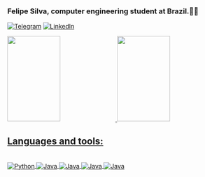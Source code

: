 

### Felipe Silva, computer engineering student at Brazil.👨‍💻

[![Telegram](https://img.shields.io/badge/Telegram-2CA5E0?style=for-the-badge&logo=telegram&logoColor=white)](https://t.me/@FelipeSilva47)
[![Linkedln](https://img.shields.io/badge/LinkedIn-0077B5?style=for-the-badge&logo=linkedin&logoColor=white)](https://www.linkedin.com/in/luis-felipe-cunha-silva-86969328a/)

<div>
<a href="https://github.com/seu-usuário-aqui">
<img width="49%" loading="lazy" height="195px" src="https://github-readme-stats.vercel.app/api?username=felipe-py&show_icons=true&theme=dark&include_all_commits=true&count_private=true"/>
<img width="49%" loading="lazy" height="195px" src="https://github-readme-stats.vercel.app/api/top-langs/?username=felipe-py&layout=compact&langs_count=7&theme=dark"/>
</div>

## Languages and tools:
<div style="display: inline_block"><br/>
    <img align="center" alt="Python" src="https://img.shields.io/badge/Python-3776AB?style=for-the-badge&logo=python&logoColor=white" />
    <img align="center" alt="Java" src="https://img.shields.io/badge/Java-ED8B00?style=for-the-badge&logo=openjdk&logoColor=white" />
    <img align="center" alt="Java" src="https://img.shields.io/badge/Todoist-E44332?style=for-the-badge&logo=todoist&logoColor=white" />
    <img align="center" alt="Java" src="https://img.shields.io/badge/Visual_Studio_Code-0078D4?style=for-the-badge&logo=visual%20studio%20code&logoColor=white" />
    <img align="center" alt="Java" src="https://img.shields.io/badge/IntelliJIDEA-000000.svg?style=for-the-badge&logo=intellij-idea&logoColor=white" />
</div><br/>
